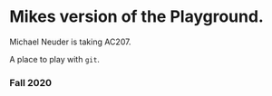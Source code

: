 # Mikes version of the Playground.

Michael Neuder is taking AC207.

A place to play with `git`.

### Fall 2020
